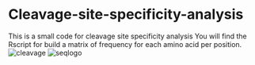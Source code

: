 # Cleavage-site-specificity-analysis
This is a small code for cleavage site specificity analysis
You will find the Rscript for build a matrix of frequency for each amino acid per position.
![cleavage](https://github.com/41ison/Cleavage-site-specificity-analysis/assets/108031197/8b08e17d-29b1-4051-83c4-39c9e97cb7ce)
![seqlogo](https://github.com/41ison/Cleavage-site-specificity-analysis/assets/108031197/0832882a-a29f-41bc-a140-0ce9ee83d11c)
